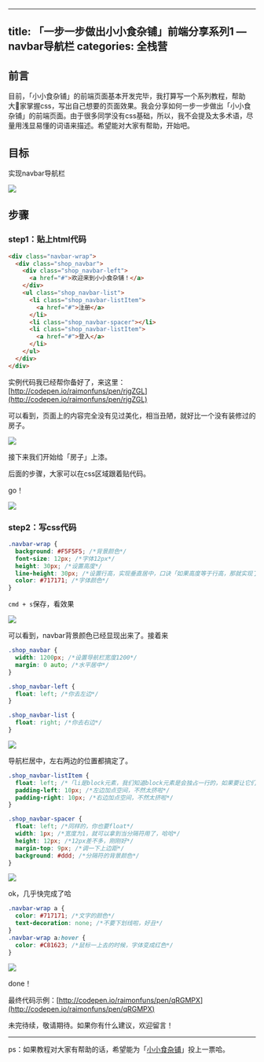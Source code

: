 
---
title: 「一步一步做出小小食杂铺」前端分享系列1 — navbar导航栏
categories: 全栈营
---

## 前言

目前，「小小食杂铺」的前端页面基本开发完毕，我打算写一个系列教程，帮助大家掌握css，写出自己想要的页面效果。我会分享如何一步一步做出「小小食杂铺」的前端页面。由于很多同学没有css基础，所以，我不会提及太多术语，尽量用浅显易懂的词语来描述。希望能对大家有帮助，开始吧。

## 目标

实现navbar导航栏

![](https://ww1.sinaimg.cn/large/006tKfTcly1fcuwd7jnstj30zp00z3ye.jpg)

## 步骤

### step1：贴上html代码

```html
<div class="navbar-wrap">
  <div class="shop_navbar">
    <div class="shop_navbar-left">
      <a href="#">欢迎来到小小食杂铺！</a>
    </div>
    <ul class="shop_navbar-list">
      <li class="shop_navbar-listItem">
        <a href="#">注册</a>
      </li>
      <li class="shop_navbar-spacer"></li>
      <li class="shop_navbar-listItem">
        <a href="#">登入</a>
      </li>
    </ul>
  </div>
</div>
```

实例代码我已经帮你备好了，来这里：[http://codepen.io/raimonfuns/pen/rjgZGL](http://codepen.io/raimonfuns/pen/rjgZGL)

可以看到，页面上的内容完全没有见过美化，相当丑陋，就好比一个没有装修过的房子。

![](https://ww3.sinaimg.cn/large/006tKfTcgy1fcuxczh7u4j305z01rglj.jpg)

接下来我们开始给「房子」上漆。

后面的步骤，大家可以在css区域跟着贴代码。

go！

![](https://ww2.sinaimg.cn/large/006tKfTcly1fcuwiolppfj30hk09zglk.jpg)

### step2：写css代码

```css
.navbar-wrap {
  background: #F5F5F5; /*背景颜色*/
  font-size: 12px; /*字体12px*/
  height: 30px; /*设置高度*/
  line-height: 30px; /*设置行高，实现垂直居中，口诀「如果高度等于行高，那就实现了文本的垂直居中」*/
  color: #717171; /*字体颜色*/
}
```

`cmd + s`保存，看效果

![](https://ww4.sinaimg.cn/large/006tKfTcly1fcuwt90ovwj30z902t0so.jpg)

可以看到，navbar背景颜色已经显现出来了。接着来

```css
.shop_navbar {
  width: 1200px; /*设置导航栏宽度1200*/
  margin: 0 auto; /*水平居中*/
}

.shop_navbar-left {
  float: left; /*你去左边*/
}

.shop_navbar-list {
  float: right; /*你去右边*/
}
```

![](https://ww4.sinaimg.cn/large/006tKfTcly1fcuwveiqlqj30yu01z0sn.jpg)

导航栏居中，左右两边的位置都搞定了。

```css
.shop_navbar-listItem {
  float: left; /*「li是block元素，我们知道block元素是会独占一行的，如果要让它们在一行，那就要加上float」*/
  padding-left: 10px; /*左边加点空间，不然太挤啦*/
  padding-right: 10px; /*右边加点空间，不然太挤啦*/
}

.shop_navbar-spacer {
  float: left; /*同样的，你也要float*/
  width: 1px; /*宽度为1，就可以拿到当分隔符用了，哈哈*/
  height: 12px; /*12px差不多，刚刚好*/
  margin-top: 9px; /*调一下上边距*/
  background: #ddd; /*分隔符的背景颜色*/
}
```

![](https://ww4.sinaimg.cn/large/006tKfTcly1fcux3kajaaj30xy00zt8l.jpg)

ok，几乎快完成了哈

```css
.navbar-wrap a {
  color: #717171; /*文字的颜色*/
  text-decoration: none; /*不要下划线啦，好丑*/
}
.navbar-wrap a:hover {
  color: #C81623; /*鼠标一上去的时候，字体变成红色*/  
}
```

![](https://ww1.sinaimg.cn/large/006tKfTcly1fcux4shoufj30y200ymx2.jpg)

done！

最终代码示例：[http://codepen.io/raimonfuns/pen/qRGMPX](http://codepen.io/raimonfuns/pen/qRGMPX)



未完待续，敬请期待。如果你有什么建议，欢迎留言！

------

ps：如果教程对大家有帮助的话，希望能为「[小小食杂铺](https://fullstack.xinshengdaxue.com/works/201)」投上一票哈。